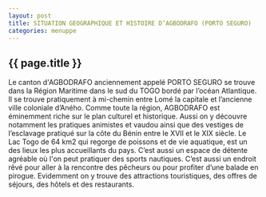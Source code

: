 ```yaml
---
layout: post
title: SITUATION GEOGRAPHIQUE ET HISTOIRE D’AGBODRAFO (PORTO SEGURO)
categories: menuppe
---
```


## {{ page.title }}

Le canton d'AGBODRAFO anciennement appelé PORTO SEGURO se trouve dans la Région Maritime dans  le sud du TOGO bordé par l’océan Atlantique. Il se trouve pratiquement à mi-chemin entre Lomé la capitale et l’ancienne ville coloniale d’Aného.
Comme toute la région, AGBODRAFO est  éminemment riche sur le plan culturel et historique. Aussi on y découvre notamment les pratiques animistes et vaudou ainsi que des vestiges de l’esclavage pratiqué sur la côte du Bénin entre le XVII et le XIX siècle.
Le Lac  Togo de 64 km2 qui regorge de poissons et de vie aquatique, est un des lieux les plus accueillants du pays. C’est aussi un espace  de détente agréable où l'on peut pratiquer des sports nautiques. C’est aussi un endroit rêvé pour aller à la rencontre des pêcheurs ou pour profiter d’une balade en pirogue.
Evidemment on y trouve des attractions touristiques, des offres de séjours, des hôtels et des restaurants.
